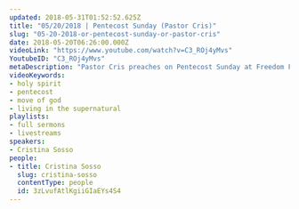 ```yaml
---
updated: 2018-05-31T01:52:52.625Z
title: "05/20/2018 | Pentecost Sunday (Pastor Cris)"
slug: "05-20-2018-or-pentecost-sunday-or-pastor-cris"
date: 2018-05-20T06:26:00.000Z
videoLink: "https://www.youtube.com/watch?v=C3_ROj4yMvs"
YoutubeID: "C3_ROj4yMvs"
metaDescription: "Pastor Cris preaches on Pentecost Sunday at Freedom Fellowship Church"
videoKeywords:
- holy spirit
- pentecost
- move of god
- living in the supernatural
playlists:
- full sermons
- livestreams
speakers:
- Cristina Sosso
people:
- title: Cristina Sosso
  slug: cristina-sosso
  contentType: people
  id: 3zLvufAtlKgiiGIaEYs4S4
---
```

